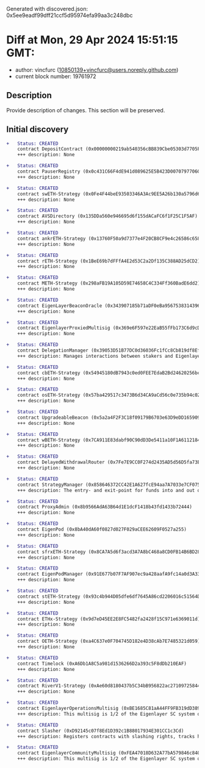 Generated with discovered.json: 0x5ee9eadf99dff21ccf5d95974efa99aa3c248dbc

# Diff at Mon, 29 Apr 2024 15:51:15 GMT:

- author: vincfurc (<10850139+vincfurc@users.noreply.github.com>)
- current block number: 19761972

## Description

Provide description of changes. This section will be preserved.

## Initial discovery

```diff
+   Status: CREATED
    contract DepositContract (0x00000000219ab540356cBB839Cbe05303d7705Fa)
    +++ description: None
```

```diff
+   Status: CREATED
    contract PauserRegistry (0x0c431C66F4dE941d089625E5B423D00707977060)
    +++ description: None
```

```diff
+   Status: CREATED
    contract swETH-Strategy (0x0Fe4F44beE93503346A3Ac9EE5A26b130a5796d6)
    +++ description: None
```

```diff
+   Status: CREATED
    contract AVSDirectory (0x135DDa560e946695d6f155dACaFC6f1F25C1F5AF)
    +++ description: None
```

```diff
+   Status: CREATED
    contract ankrETH-Strategy (0x13760F50a9d7377e4F20CB8CF9e4c26586c658ff)
    +++ description: None
```

```diff
+   Status: CREATED
    contract rETH-Strategy (0x1BeE69b7dFFfA4E2d53C2a2Df135C388AD25dCD2)
    +++ description: None
```

```diff
+   Status: CREATED
    contract METH-Strategy (0x298aFB19A105D59E74658C4C334Ff360BadE6dd2)
    +++ description: None
```

```diff
+   Status: CREATED
    contract EigenLayerBeaconOracle (0x343907185b71aDF0eBa9567538314396aa985442)
    +++ description: None
```

```diff
+   Status: CREATED
    contract EigenlayerProxiedMultisig (0x369e6F597e22EaB55fFb173C6d9cD234BD699111)
    +++ description: None
```

```diff
+   Status: CREATED
    contract DelegationManager (0x39053D51B77DC0d36036Fc1fCc8Cb819df8Ef37A)
    +++ description: Manages interactions between stakers and Eigenlayer operators, registers operators.
```

```diff
+   Status: CREATED
    contract cbETH-Strategy (0x54945180dB7943c0ed0FEE7EdaB2Bd24620256bc)
    +++ description: None
```

```diff
+   Status: CREATED
    contract osETH-Strategy (0x57ba429517c3473B6d34CA9aCd56c0e735b94c02)
    +++ description: None
```

```diff
+   Status: CREATED
    contract UpgradeableBeacon (0x5a2a4F2F3C18f09179B6703e63D9eDD165909073)
    +++ description: None
```

```diff
+   Status: CREATED
    contract wBETH-Strategy (0x7CA911E83dabf90C90dD3De5411a10F1A6112184)
    +++ description: None
```

```diff
+   Status: CREATED
    contract DelayedWithdrawalRouter (0x7Fe7E9CC0F274d2435AD5d56D5fa73E47F6A23D8)
    +++ description: None
```

```diff
+   Status: CREATED
    contract StrategyManager (0x858646372CC42E1A627fcE94aa7A7033e7CF075A)
    +++ description: The entry- and exit-point for funds into and out of EigenLayer, manages strategies.
```

```diff
+   Status: CREATED
    contract ProxyAdmin (0x8b9566AdA63B64d1E1dcF1418b43fd1433b72444)
    +++ description: None
```

```diff
+   Status: CREATED
    contract EigenPod (0x8bA40dA60f0827d027F029aCEE62609F0527a255)
    +++ description: None
```

```diff
+   Status: CREATED
    contract sfrxETH-Strategy (0x8CA7A5d6f3acd3A7A8bC468a8CD0FB14B6BD28b6)
    +++ description: None
```

```diff
+   Status: CREATED
    contract EigenPodManager (0x91E677b07F7AF907ec9a428aafA9fc14a0d3A338)
    +++ description: None
```

```diff
+   Status: CREATED
    contract stETH-Strategy (0x93c4b944D05dfe6df7645A86cd2206016c51564D)
    +++ description: None
```

```diff
+   Status: CREATED
    contract ETHx-Strategy (0x9d7eD45EE2E8FC5482fa2428f15C971e6369011d)
    +++ description: None
```

```diff
+   Status: CREATED
    contract OETH-Strategy (0xa4C637e0F704745D182e4D38cAb7E7485321d059)
    +++ description: None
```

```diff
+   Status: CREATED
    contract Timelock (0xA6Db1A8C5a981d1536266D2a393c5F8dDb210EAF)
    +++ description: None
```

```diff
+   Status: CREATED
    contract RiverV1-Strategy (0xAe60d8180437b5C34bB956822ac2710972584473)
    +++ description: None
```

```diff
+   Status: CREATED
    contract EigenlayerOperationsMultisig (0xBE1685C81aA44FF9FB319dD389addd9374383e90)
    +++ description: This multisig is 1/2 of the Eigenlayer SC system owners (full upgradability with a timelock)
```

```diff
+   Status: CREATED
    contract Slasher (0xD92145c07f8Ed1D392c1B88017934E301CC1c3Cd)
    +++ description: Registers contracts with slashing rights, tracks historic stake updates.
```

```diff
+   Status: CREATED
    contract EigenlayerCommunityMultisig (0xFEA47018D632A77bA579846c840d5706705Dc598)
    +++ description: This multisig is 1/2 of the Eigenlayer SC system owners (full direct upgradability)
```
